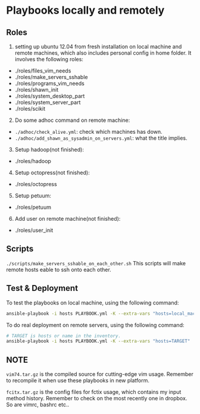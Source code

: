 # Playbooks locally and remotely

## Roles

1. setting up ubuntu 12.04 from fresh installation on local machine and remote
   machines, which also includes personal config in home folder. It involves the
   following roles:
  * ./roles/files_vim_needs
  * ./roles/make_servers_sshable
  * ./roles/programs_vim_needs
  * ./roles/shawn_init
  * ./roles/system_desktop_part
  * ./roles/system_server_part
  * ./roles/scikit
2. Do some adhoc command on remote machine:
  * `./adhoc/check_alive.yml`: check which machines has down.
  * `./adhoc/add_shawn_as_sysadmin_on_servers.yml`: what the title implies.
3. Setup hadoop(not finished):
  * ./roles/hadoop
4. Setup octopress(not finished):
  * ./roles/octopress
5. Setup petuum:
  * ./roles/petuum
6. Add user on remote machine(not finished):
  * ./roles/user_init

## Scripts
`./scripts/make_servers_sshable_on_each_other.sh`  This scripts will make remote
hosts eable to ssh onto each other.

## Test & Deployment

To test the playbooks on local machine, using the following command:

```bash
ansible-playbook -i hosts PLAYBOOK.yml -K --extra-vars "hosts=local_machine"
```

To do real deployment on remote servers, using the following command:

```bash
# TARGET is hosts or name in the inventory.
ansible-playbook -i hosts PLAYBOOK.yml -K --extra-vars "hosts=TARGET"
```

## NOTE
`vim74.tar.gz` is the compiled source for cutting-edge vim usage. Remember to
recompile it when use these playbooks in new platform.

`fcitx.tar.gz` is the config files for fctix usage, which contains my input
method history. Remember to check on the most recently one in dropbox. So are
vimrc, bashrc etc..
